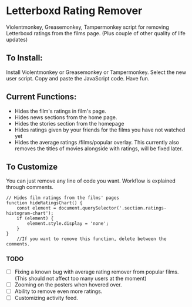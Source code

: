 # Letterboxd Rating Remover
Violentmonkey, Greasemonkey, Tampermonkey script for removing Letterboxd ratings from the films page. (Plus couple of other quality of life updates)

## To Install:
Install Violentmonkey or Greasemonkey or Tampermonkey.
Select the new user script.
Copy and paste the JavaScript code.
Have fun.

## Current Functions:
- Hides the film's ratings in film's page.
- Hides news sections from the home page.
- Hides the stories section from the homepage
- Hides ratings given by your friends for the films you have not watched yet
- Hides the average ratings /films/popular overlay. This currently also removes the titles of movies alongside with ratings, will be fixed later.


## To Customize
 You can just remove any line of code you want. Workflow is explained through comments.
 
    // Hides film ratings from the films' pages
    function hideRatingsChart() {
        const element = document.querySelector('.section.ratings-histogram-chart');
        if (element) {
            element.style.display = 'none';
        }
    }
		//If you want to remove this function, delete between the comments.

### TODO
 - [ ] Fixing a known bug with average rating remover from popular films. (This should not affect too many users at the moment)
 - [ ] Zooming on the posters when hovered over.
 - [ ]  Ability to remove even more ratings.
 - [ ] Customizing activity feed.
